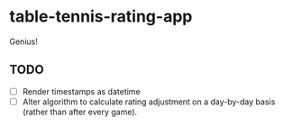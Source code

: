 # table-tennis-rating-app

Genius!


## TODO

- [ ] Render timestamps as datetime
- [ ] Alter algorithm to calculate rating adjustment on a day-by-day basis (rather than after every game).
